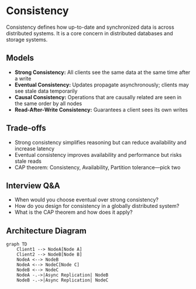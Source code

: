 # Consistency

Consistency defines how up-to-date and synchronized data is across distributed systems. It is a core concern in distributed databases and storage systems.

## Models
- **Strong Consistency:** All clients see the same data at the same time after a write
- **Eventual Consistency:** Updates propagate asynchronously; clients may see stale data temporarily
- **Causal Consistency:** Operations that are causally related are seen in the same order by all nodes
- **Read-After-Write Consistency:** Guarantees a client sees its own writes

## Trade-offs
- Strong consistency simplifies reasoning but can reduce availability and increase latency
- Eventual consistency improves availability and performance but risks stale reads
- CAP theorem: Consistency, Availability, Partition tolerance—pick two

## Interview Q&A
- When would you choose eventual over strong consistency?
- How do you design for consistency in a globally distributed system?
- What is the CAP theorem and how does it apply?

## Architecture Diagram
```mermaid
graph TD
    Client1 --> NodeA[Node A]
    Client2 --> NodeB[Node B]
    NodeA <--> NodeB
    NodeA <--> NodeC[Node C]
    NodeB <--> NodeC
    NodeA -.->|Async Replication| NodeB
    NodeB -.->|Async Replication| NodeC
```
